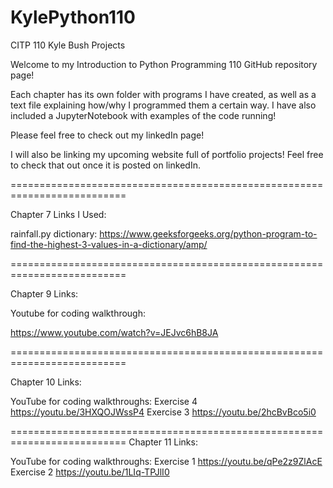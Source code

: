 # KylePython110
CITP 110 Kyle Bush Projects 


Welcome to my Introduction to Python Programming 110 GitHub repository page!

Each chapter has its own folder with programs I have created, as well as a text file explaining how/why I 
programmed them a certain way. I have also included a JupyterNotebook with examples of the code running!

Please feel free to check out my linkedIn page!

I will also be linking my upcoming website full of portfolio projects! Feel free to check that out once
it is posted on linkedIn.


==========================================================================


Chapter 7 Links I Used:

rainfall.py dictionary: https://www.geeksforgeeks.org/python-program-to-find-the-highest-3-values-in-a-dictionary/amp/ 

==========================================================================

Chapter 9 Links:

Youtube for coding walkthrough:

https://www.youtube.com/watch?v=JEJvc6hB8JA


==========================================================================

Chapter 10 Links:

YouTube for coding walkthroughs:
Exercise 4
https://youtu.be/3HXQOJWssP4
Exercise 3
https://youtu.be/2hcBvBco5i0




==========================================================================
Chapter 11 Links:

YouTube for coding walkthroughs:
Exercise 1
https://youtu.be/qPe2z9ZlAcE
Exercise 2
https://youtu.be/1LIq-TPJlI0



